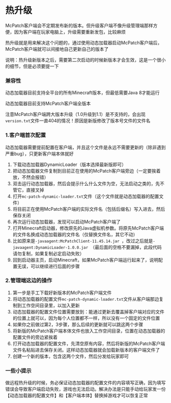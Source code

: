 # 热升级

McPatch客户端会不定期发布新的版本。但升级客户端不像升级管理端那样方便，因为客户端在玩家电脑上，升级需要重新发包，比较麻烦

热升级就是用来解决这个问题的，通过使用动态加载器启动McPatch客户端后，McPatch客户端就可以间接地自己更新自己的版本了

说明：热升级新版本之后，需要第二次启动的时候新版本才会生效，这是一个很小的细节，但是必须要提一下

### 兼容性

动态加载器目前支持全平台的所有Minecraft版本，但最低需要Java 8才能运行

动态加载器目前支持McPatch客户端全版本

注意McPatch客户端跨大版本升级（1.0升级到1.1）是不支持的，会出现`version.txt`文件一直404的情况！原因是新版修改了版本号文件的文件名

### 1.客户端首次配置

动态加载器需要提前配置在客户端，并且这个文件是永远不需要更新的（除非遇到严重bug），只更新客户端本体就好

1. 下载动态加载器DynamicLoader（版本选择最新版即可）
2. 把动态加载器文件复制到目前正在使用的McPatch客户端旁边（一定要挨着放，不然会报错）
3. 双击运行动态加载器，然后会提示什么什么文件为空，无法启动之类的，先不管它，直接叉掉
4. 打开`mc-patch-dynamic-loader.txt`文件（这个文件就是动态加载器的配置文件）
5. 将目前正在使用McPatch客户端的实际文件名（包括后缀名）写入进去，然后保存关闭
6. 再次运行动态加载器，发现可以启动McPatch客户端了
8. 打开Minecraft启动器，修改原先的Java虚拟机参数。将原先McPatch客户端的文件名换成动态加载器的文件名（仅替换文件名，其它不动）
9. 比如原来是`-javaagent:McPatchClient-11.45.14.jar `，改过之后就是`-javaagent:DynamicLoader-1.0.0.jar `（最后面的空格不要漏掉，此段代码请勿复制，如果复制必定启动失败）
10. 回到启动器主页，启动Minecraft，如果McPatch客户端运行起来了，说明配置无误，可以继续进行后面的步骤

### 2.管理端这边的操作

1. 第一步是手工下载好新版本的McPatch客户端文件
2. 将动态加载器的配置文件`mc-patch-dynamic-loader.txt`文件从客户端那边复制到工作空间目录里，以加入更新
3. 动态加载器的配置文件位置需要放到：能通过更新去覆盖掉客户端对应的文件的位置上就可以，因为每个人位置都不一样，所以没有一个固定的文件位置
4. 如果你之前做过第2，3步骤，那么后续的更新就可以跳这两个步骤
5. 将新版的McPatch客户端本体文件也放入工作空间目录，位置在动态加载器的配置文件的旁边紧挨着
6. 打开动态加载器的配置文件，先清空原有内容，然后将新版的McPatch客户端文件名粘贴进去保存关闭。这样动态加载器就会加载新版本的客户端文件了
7. 创建一个新的版本，包含这两个文件，然后分发给玩家即可

### 一些小提示

做远程热升级的时候，务必保证动态加载器的配置文件的内容填写正确，因为填写错误会导致客户端启动失败，游戏也无法启动。解决办法是只能手动给玩家发一份【动态加载器的配置文件】和【客户端本体】替换掉游戏才可以恢复正常

